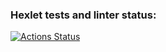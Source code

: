 ### Hexlet tests and linter status:
[![Actions Status](https://github.com/Daulbay/python-project-49/actions/workflows/hexlet-check.yml/badge.svg)](https://github.com/Daulbay/python-project-49/actions)